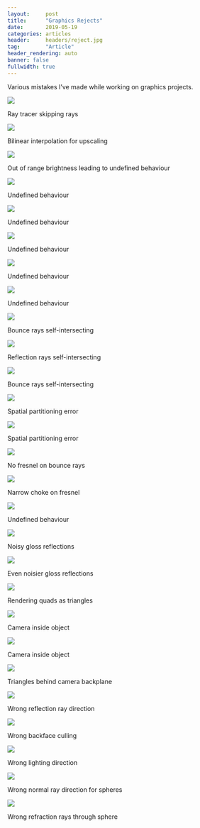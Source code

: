 ```yaml
---
layout:     post
title:      "Graphics Rejects"
date:       2019-05-19
categories: articles
header:     headers/reject.jpg
tag:        "Article"
header_rendering: auto
banner: false
fullwidth: true
---
```


Various mistakes I’ve made while working on graphics projects.

<div class="img-caption">
<img src="{{ site.s3_path }}/reject/1.png" class="img-fluid" style="max-width: 60%">
<p>Ray tracer skipping rays</p>
</div>

<div class="img-caption">
<img src="{{ site.s3_path }}/reject/2.png" class="img-fluid" style="max-width: 60%">
<p>Bilinear interpolation for upscaling</p>
</div>

<div class="img-caption">
<img src="{{ site.s3_path }}/reject/3.png" class="img-fluid" style="max-width: 60%">
<p>Out of range brightness leading to undefined behaviour</p>
</div>

<div class="img-caption">
<img src="{{ site.s3_path }}/reject/4.png" class="img-fluid" style="max-width: 60%">
<p>Undefined behaviour</p>
</div>

<div class="img-caption">
<img src="{{ site.s3_path }}/reject/5.png" class="img-fluid" style="max-width: 60%">
<p>Undefined behaviour</p>
</div>

<div class="img-caption">
<img src="{{ site.s3_path }}/reject/6.png" class="img-fluid" style="max-width: 60%">
<p>Undefined behaviour</p>
</div>

<div class="img-caption">
<img src="{{ site.s3_path }}/reject/7.png" class="img-fluid" style="max-width: 60%">
<p>Undefined behaviour</p>
</div>

<div class="img-caption">
<img src="{{ site.s3_path }}/reject/8.png" class="img-fluid" style="max-width: 60%">
<p>Undefined behaviour</p>
</div>

<div class="img-caption">
<img src="{{ site.s3_path }}/reject/9.png" class="img-fluid" style="max-width: 60%">
<p>Bounce rays self-intersecting</p>
</div>

<div class="img-caption">
<img src="{{ site.s3_path }}/reject/10.png" class="img-fluid" style="max-width: 60%">
<p>Reflection rays self-intersecting</p>
</div>

<div class="img-caption">
<img src="{{ site.s3_path }}/reject/11.png" class="img-fluid" style="max-width: 60%">
<p>Bounce rays self-intersecting</p>
</div>

<div class="img-caption">
<img src="{{ site.s3_path }}/reject/12.png" class="img-fluid" style="max-width: 60%">
<p>Spatial partitioning error</p>
</div>

<div class="img-caption">
<img src="{{ site.s3_path }}/reject/13.png" class="img-fluid" style="max-width: 60%">
<p>Spatial partitioning error</p>
</div>

<div class="img-caption">
<img src="{{ site.s3_path }}/reject/14.png" class="img-fluid" style="max-width: 60%">
<p>No fresnel on bounce rays</p>
</div>

<div class="img-caption">
<img src="{{ site.s3_path }}/reject/15.png" class="img-fluid" style="max-width: 60%">
<p>Narrow choke on fresnel</p>
</div>

<div class="img-caption">
<img src="{{ site.s3_path }}/reject/16.png" class="img-fluid" style="max-width: 60%">
<p>Undefined behaviour</p>
</div>

<div class="img-caption">
<img src="{{ site.s3_path }}/reject/17.png" class="img-fluid" style="max-width: 60%">
<p>Noisy gloss reflections</p>
</div>

<div class="img-caption">
<img src="{{ site.s3_path }}/reject/18.png" class="img-fluid" style="max-width: 60%">
<p>Even noisier gloss reflections</p>
</div>

<div class="img-caption">
<img src="{{ site.s3_path }}/reject/19.png" class="img-fluid" style="max-width: 60%">
<p>Rendering quads as triangles</p>
</div>

<div class="img-caption">
<img src="{{ site.s3_path }}/reject/20.png" class="img-fluid" style="max-width: 60%">
<p>Camera inside object</p>
</div>

<div class="img-caption">
<img src="{{ site.s3_path }}/reject/21.png" class="img-fluid" style="max-width: 60%">
<p>Camera inside object</p>
</div>

<div class="img-caption">
<img src="{{ site.s3_path }}/reject/22.png" class="img-fluid" style="max-width: 60%">
<p>Triangles behind camera backplane</p>
</div>

<div class="img-caption">
<img src="{{ site.s3_path }}/reject/23.png" class="img-fluid" style="max-width: 60%">
<p>Wrong reflection ray direction</p>
</div>

<div class="img-caption">
<img src="{{ site.s3_path }}/reject/24.png" class="img-fluid" style="max-width: 60%">
<p>Wrong backface culling</p>
</div>

<div class="img-caption">
<img src="{{ site.s3_path }}/reject/25.png" class="img-fluid" style="max-width: 60%">
<p>Wrong lighting direction</p>
</div>

<div class="img-caption">
<img src="{{ site.s3_path }}/reject/26.png" class="img-fluid" style="max-width: 60%">
<p>Wrong normal ray direction for spheres</p>
</div>

<div class="img-caption">
<img src="{{ site.s3_path }}/reject/27.png" class="img-fluid" style="max-width: 60%">
<p>Wrong refraction rays through sphere</p>
</div>
